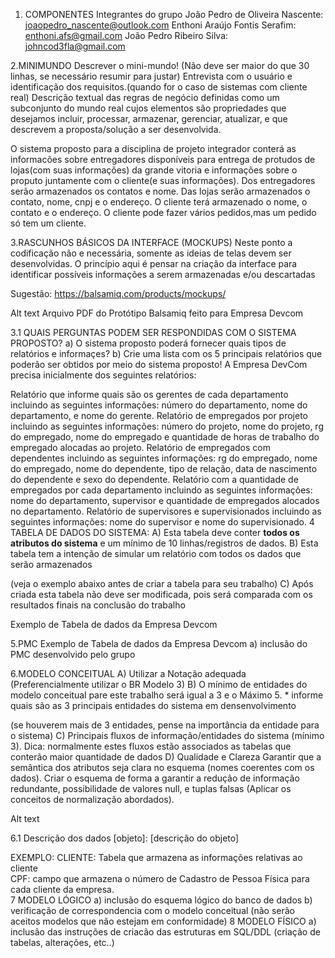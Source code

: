 1. COMPONENTES
Integrantes do grupo
João Pedro de Oliveira Nascente: joaopedro_nascente@outlook.com
Enthoni Araújo Fontis Serafim: enthoni.afs@gmail.com
João Pedro Ribeiro Silva: johncod3fla@gmail.com

2.MINIMUNDO
Descrever o mini-mundo! (Não deve ser maior do que 30 linhas, se necessário resumir para justar) Entrevista com o usuário e identificação dos requisitos.(quando for o caso de sistemas com cliente real) Descrição textual das regras de negócio definidas como um subconjunto do mundo real cujos elementos são propriedades que desejamos incluir, processar, armazenar, gerenciar, atualizar, e que descrevem a proposta/solução a ser desenvolvida.

O sistema proposto para a disciplina de projeto integrador conterá as informacões sobre entregadores disponíveis para entrega de protudos de lojas(com suas informações) da grande vitoria e informações sobre o proputo juntamente com o cliente(e suas informações). Dos entregadores serão armazenados os contatos e nome. Das lojas serão armazenados o contato, nome, cnpj e o endereço. O cliente terá armazenado o nome, o contato e o endereço. O cliente pode fazer vários pedidos,mas um pedido só tem um cliente.

3.RASCUNHOS BÁSICOS DA INTERFACE (MOCKUPS)
Neste ponto a codificação não e necessária, somente as ideias de telas devem ser desenvolvidas. O princípio aqui é pensar na criação da interface para identificar possíveis informações a serem armazenadas e/ou descartadas

Sugestão: https://balsamiq.com/products/mockups/

Alt text Arquivo PDF do Protótipo Balsamiq feito para Empresa Devcom

3.1 QUAIS PERGUNTAS PODEM SER RESPONDIDAS COM O SISTEMA PROPOSTO?
a) O sistema proposto poderá fornecer quais tipos de relatórios e informaçes? 
b) Crie uma lista com os 5 principais relatórios que poderão ser obtidos por meio do sistema proposto!
A Empresa DevCom precisa inicialmente dos seguintes relatórios:

Relatório que informe quais são os gerentes de cada departamento incluindo as seguintes informações: número do departamento, nome do departamento, e nome do gerente.
Relatório de empregados por projeto incluindo as seguintes informações: número do projeto, nome do projeto, rg do empregado, nome do empregado e quantidade de horas de trabalho do empregado alocadas ao projeto.
Relatório de empregados com dependentes incluindo as seguintes informações: rg do empregado, nome do empregado, nome do dependente, tipo de relação, data de nascimento do dependente e sexo do dependente.
Relatório com a quantidade de empregados por cada departamento incluindo as seguintes informações: nome do departamento, supervisor e quantidade de empregados alocados no departamento.
Relatório de supervisores e supervisionados incluindo as seguintes informações: nome do supervisor e nome do supervisionado.
4 TABELA DE DADOS DO SISTEMA:
A) Esta tabela deve conter **todos os atributos do sistema** e um mínimo de 10 linhas/registros de dados.
B) Esta tabela tem a intenção de simular um relatório com todos os dados que serão armazenados 

(veja o exemplo abaixo antes de criar a tabela para seu trabalho) C) Após criada esta tabela não deve ser modificada, pois será comparada com os resultados finais na conclusão do trabalho

Exemplo de Tabela de dados da Empresa Devcom

5.PMC
Exemplo de Tabela de dados da Empresa Devcom a) inclusão do PMC desenvolvido pelo grupo

6.MODELO CONCEITUAL
A) Utilizar a Notação adequada (Preferencialmente utilizar o BR Modelo 3)
B) O mínimo de entidades do modelo conceitual pare este trabalho será igual a 3 e o Máximo 5.
    * informe quais são as 3 principais entidades do sistema em densenvolvimento

(se houverem mais de 3 entidades, pense na importância da entidade para o sistema)
C) Principais fluxos de informação/entidades do sistema (mínimo 3).
Dica: normalmente estes fluxos estão associados as tabelas que conterão maior quantidade de dados D) Qualidade e Clareza Garantir que a semântica dos atributos seja clara no esquema (nomes coerentes com os dados). Criar o esquema de forma a garantir a redução de informação redundante, possibilidade de valores null, e tuplas falsas (Aplicar os conceitos de normalização abordados).

Alt text

6.1 Descrição dos dados
[objeto]: [descrição do objeto]

EXEMPLO:
CLIENTE: Tabela que armazena as informações relativas ao cliente<br>
CPF: campo que armazena o número de Cadastro de Pessoa Física para cada cliente da empresa.<br>
7 MODELO LÓGICO
    a) inclusão do esquema lógico do banco de dados
    b) verificação de correspondencia com o modelo conceitual 
    (não serão aceitos modelos que não estejam em conformidade)
8 MODELO FÍSICO
    a) inclusão das instruções de criacão das estruturas em SQL/DDL 
    (criação de tabelas, alterações, etc..) 